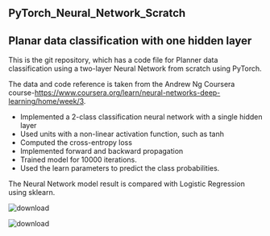 ## PyTorch_Neural_Network_Scratch

## Planar data classification with one hidden layer

This is the git repository, which has a code file for Planner data classification using a two-layer Neural Network from scratch using PyTorch. 

The data and code reference is taken from the Andrew Ng Coursera course-https://www.coursera.org/learn/neural-networks-deep-learning/home/week/3.

- Implemented  a 2-class classification neural network with a single hidden layer
- Used units with a non-linear activation function, such as tanh 
- Computed the cross-entropy loss 
- Implemented forward and backward propagation
- Trained model for 10000 iterations.
- Used the learn parameters to predict the class probabilities. 


The Neural Network model result is compared with Logistic Regression using sklearn. 


![download](https://github.com/AnilSarode/PyTorch_Neural_Network_Scratch/assets/42278309/ab484f4a-a265-4d5e-bfa1-d3a3d5206d6b)

![download](https://github.com/AnilSarode/PyTorch_Neural_Network_Scratch/assets/42278309/0ace484d-038d-4463-8a9a-b1e76992e503)
